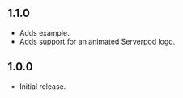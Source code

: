 ## 1.1.0

* Adds example.
* Adds support for an animated Serverpod logo.

## 1.0.0

* Initial release.
